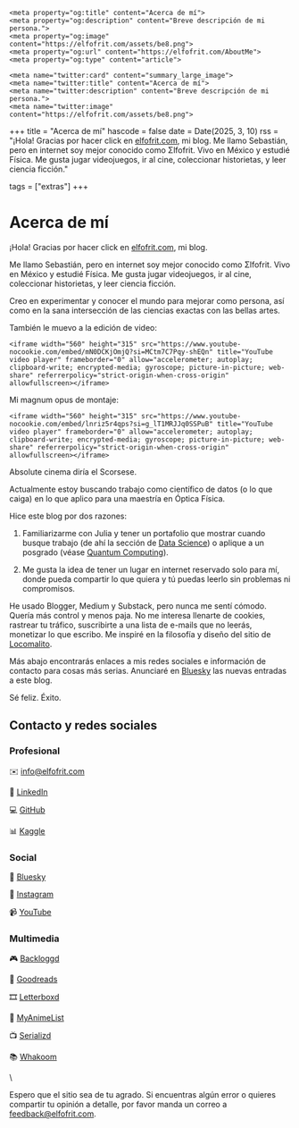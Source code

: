 ~~~
<meta property="og:title" content="Acerca de mí">
<meta property="og:description" content="Breve descripción de mi persona.">
<meta property="og:image" content="https://elfofrit.com/assets/be8.png">
<meta property="og:url" content="https://elfofrit.com/AboutMe">
<meta property="og:type" content="article">

<meta name="twitter:card" content="summary_large_image">
<meta name="twitter:title" content="Acerca de mí">
<meta name="twitter:description" content="Breve descripción de mi persona.">
<meta name="twitter:image" content="https://elfofrit.com/assets/be8.png">
~~~

+++
title = "Acerca de mí"
hascode = false
date = Date(2025, 3, 10)
rss = "¡Hola! Gracias por hacer click en [elfofrit.com](https://elfofrit.com), mi blog. Me llamo Sebastián, pero en internet soy mejor conocido como Σlfofrit. Vivo en México y estudié Física. Me gusta jugar videojuegos, ir al cine, coleccionar historietas, y leer ciencia ficción."

tags = ["extras"]
+++

# Acerca de mí

¡Hola! Gracias por hacer click en [elfofrit.com](https://elfofrit.com), mi blog.

Me llamo Sebastián, pero en internet soy mejor conocido como Σlfofrit. Vivo en México y estudié Física. Me gusta jugar videojuegos, ir al cine, coleccionar historietas, y leer ciencia ficción.

Creo en experimentar y conocer el mundo para mejorar como persona, así como en la sana intersección de las ciencias exactas con las bellas artes.

También le muevo a la edición de video:

~~~
<iframe width="560" height="315" src="https://www.youtube-nocookie.com/embed/mN0DCKjOmjQ?si=MCtm7C7Pqy-shEQn" title="YouTube video player" frameborder="0" allow="accelerometer; autoplay; clipboard-write; encrypted-media; gyroscope; picture-in-picture; web-share" referrerpolicy="strict-origin-when-cross-origin" allowfullscreen></iframe>
~~~

Mi magnum opus de montaje:

~~~
<iframe width="560" height="315" src="https://www.youtube-nocookie.com/embed/lnriz5r4qps?si=g_lT1MRJJq0SSPuB" title="YouTube video player" frameborder="0" allow="accelerometer; autoplay; clipboard-write; encrypted-media; gyroscope; picture-in-picture; web-share" referrerpolicy="strict-origin-when-cross-origin" allowfullscreen></iframe>
~~~

Absolute cinema diría el Scorsese.

Actualmente estoy buscando trabajo como científico de datos (o lo que caiga) en lo que aplico para una maestría en Óptica Física.

Hice este blog por dos razones:

1. Familiarizarme con Julia y tener un portafolio que mostrar cuando busque trabajo (de ahí la sección de [Data Science](/tag/data_science/)) o aplique a un posgrado (véase [Quantum Computing](/tag/quantum_computing/)).

2. Me gusta la idea de tener un lugar en internet reservado solo para mí, donde pueda compartir lo que quiera y tú puedas leerlo sin problemas ni compromisos.

He usado Blogger, Medium y Substack, pero nunca me sentí cómodo. Quería más control y menos paja. No me interesa llenarte de cookies, rastrear tu tráfico, suscribirte a una lista de e-mails que no leerás, monetizar lo que escribo. Me inspiré en la filosofía y diseño del sitio de [Locomalito](https://locomalito.com/es).

Más abajo encontrarás enlaces a mis redes sociales e información de contacto para cosas más serias. Anunciaré en [Bluesky](https://bsky.app/profile/elfofrit.com) las nuevas entradas a este blog.

Sé feliz. Éxito.

## Contacto y redes sociales

### Profesional

✉️ [info@elfofrit.com](mailto:info@elfofrit.com)

💼 [LinkedIn](https://www.linkedin.com/in/sebasmg)

💻 [GitHub](https://github.com/elfofrit)

📊 [Kaggle](https://www.kaggle.com/elfofrit)

### Social

🦋 [Bluesky](https://bsky.app/profile/elfofrit.com)

📸 [Instagram](https://www.instagram.com/elfofrit)

📹 [YouTube](https://www.youtube.com/@elfofrit)

### Multimedia

🎮 [Backloggd](https://bckl.gg/rTs)

📖 [Goodreads](https://www.goodreads.com/elfofrit)

🎞️ [Letterboxd](https://boxd.it/1cTK3)

🗾 [MyAnimeList](https://myanimelist.net/profile/elfofrit)

📺 [Serializd](https://srlzd.com/u/elfofrit)

📚 [Whakoom](https://www.whakoom.com/elfofrit)

\\

Espero que el sitio sea de tu agrado. Si encuentras algún error o quieres compartir tu opinión a detalle, por favor manda un correo a [feedback@elfofrit.com](mailto:feedback@elfofrit.com).
